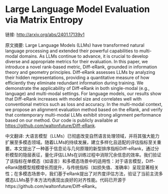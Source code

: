 # Large Language Model Evaluation via Matrix Entropy

链接: http://arxiv.org/abs/2401.17139v1

原文摘要:
Large Language Models (LLMs) have transformed natural language processing and
extended their powerful capabilities to multi-modal domains. As LLMs continue
to advance, it is crucial to develop diverse and appropriate metrics for their
evaluation. In this paper, we introduce a novel rank-based metric, Diff-eRank,
grounded in information theory and geometry principles. Diff-eRank assesses
LLMs by analyzing their hidden representations, providing a quantitative
measure of how efficiently they eliminate redundant information during
training. We demonstrate the applicability of Diff-eRank in both single-modal
(e.g., language) and multi-modal settings. For language models, our results
show that Diff-eRank increases with model size and correlates well with
conventional metrics such as loss and accuracy. In the multi-modal context, we
propose an alignment evaluation method based on the eRank, and verify that
contemporary multi-modal LLMs exhibit strong alignment performance based on our
method. Our code is publicly available at
https://github.com/waltonfuture/Diff-eRank.

中文翻译:
大语言模型（LLMs）已彻底改变自然语言处理领域，并将其强大能力扩展至多模态领域。随着LLMs的持续发展，建立多样化且适配的评估指标至关重要。本文提出了一种基于信息论与几何原理的新型排序指标Diff-eRank，通过分析模型的隐层表征，量化评估LLMs在训练过程中消除冗余信息的效率。我们验证了该指标在单模态（如语言）和多模态场景中的适用性：对于语言模型，Diff-eRank随模型规模增长而提升，与传统指标（如损失值、准确率）呈现显著相关性；在多模态场景中，我们基于eRank提出了对齐度评估方法，验证了当前主流多模态LLMs基于本方法均表现出良好的对齐性能。代码已开源于https://github.com/waltonfuture/Diff-eRank。
